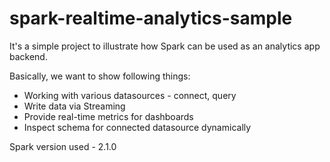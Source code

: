 # spark-realtime-analytics-sample

It's a simple project to illustrate how Spark can be used as an analytics app backend.

Basically, we want to show following things:
* Working with various datasources - connect, query
* Write data via Streaming
* Provide real-time metrics for dashboards
* Inspect schema for connected datasource dynamically

Spark version used - 2.1.0
